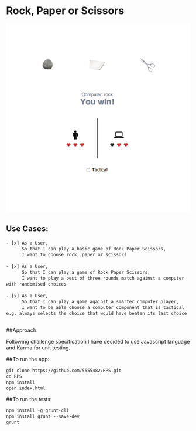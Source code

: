 # Rock, Paper or Scissors

![Picture 1](css/view.png)

Use Cases:
-------

```
- [x] As a User,
      So that I can play a basic game of Rock Paper Scissors,
      I want to choose rock, paper or scissors

- [x] As a User,
      So that I can play a game of Rock Paper Scissors,
      I want to play a best of three rounds match against a computer with randomised choices

- [x] As a User,
      So that I can play a game against a smarter computer player,
      I want to be able choose a computer component that is tactical e.g. always selects the choice that would have beaten its last choice


```
##Approach:

Following challenge specification I have decided to use Javascript language and Karma for unit testing.

##To run the app:
```
git clone https://github.com/5555482/RPS.git
cd RPS
npm install
open index.html
```

##To run the tests:

```
npm install -g grunt-cli
npm install grunt --save-dev
grunt
```
